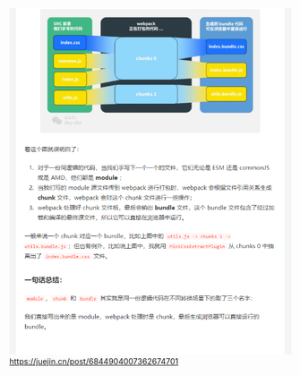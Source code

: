 ![module,chunk, bundle](../assets/webpack%20中那些最易混淆的%205%20个知识点.png)
https://juejin.cn/post/6844904007362674701

